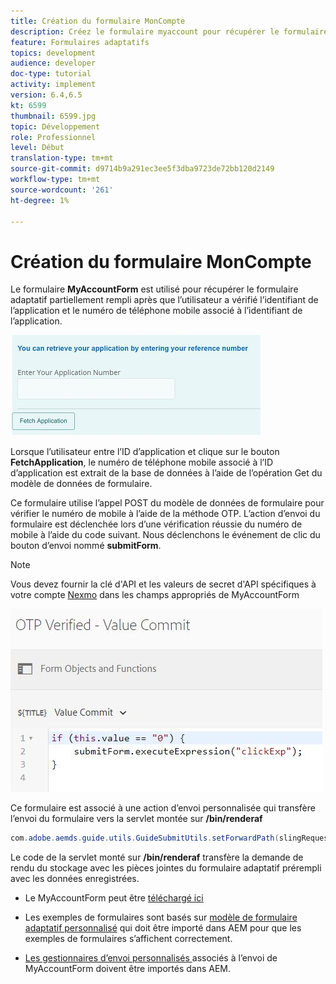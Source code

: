 ```yaml
---
title: Création du formulaire MonCompte
description: Créez le formulaire myaccount pour récupérer le formulaire partiellement rempli lors de la vérification réussie de l'ID de demande et du numéro de téléphone.
feature: Formulaires adaptatifs
topics: development
audience: developer
doc-type: tutorial
activity: implement
version: 6.4,6.5
kt: 6599
thumbnail: 6599.jpg
topic: Développement
role: Professionnel
level: Début
translation-type: tm+mt
source-git-commit: d9714b9a291ec3ee5f3dba9723de72bb120d2149
workflow-type: tm+mt
source-wordcount: '261'
ht-degree: 1%

---
```




# Création du formulaire MonCompte

Le formulaire **MyAccountForm** est utilisé pour récupérer le formulaire adaptatif partiellement rempli après que l’utilisateur a vérifié l’identifiant de l’application et le numéro de téléphone mobile associé à l’identifiant de l’application.

![mon formulaire de compte](assets/6599.JPG)

Lorsque l’utilisateur entre l’ID d’application et clique sur le bouton **FetchApplication**, le numéro de téléphone mobile associé à l’ID d’application est extrait de la base de données à l’aide de l’opération Get du modèle de données de formulaire.

Ce formulaire utilise l’appel POST du modèle de données de formulaire pour vérifier le numéro de mobile à l’aide de la méthode OTP. L’action d’envoi du formulaire est déclenchée lors d’une vérification réussie du numéro de mobile à l’aide du code suivant. Nous déclenchons le événement de clic du bouton d’envoi nommé **submitForm**.

>[!NOTE]
> Vous devez fournir la clé d&#39;API et les valeurs de secret d&#39;API spécifiques à votre compte [Nexmo](https://dashboard.nexmo.com/) dans les champs appropriés de MyAccountForm

![trigger-submit](assets/trigger-submit.JPG)



Ce formulaire est associé à une action d’envoi personnalisée qui transfère l’envoi du formulaire vers la servlet montée sur **/bin/renderaf**

```java
com.adobe.aemds.guide.utils.GuideSubmitUtils.setForwardPath(slingRequest,"/bin/renderaf",null,null);
```

Le code de la servlet monté sur **/bin/renderaf** transfère la demande de rendu du stockage avec les pièces jointes du formulaire adaptatif prérempli avec les données enregistrées.


* Le MyAccountForm peut être [téléchargé ici](assets/my-account-form.zip)

* Les exemples de formulaires sont basés sur [modèle de formulaire adaptatif personnalisé](assets/custom-template-with-page-component.zip) qui doit être importé dans AEM pour que les exemples de formulaires s’affichent correctement.

* [Les gestionnaires d’envoi personnalisés ](assets/custom-submit-my-account-form.zip) associés à l’envoi de MyAccountForm doivent être importés dans AEM.
